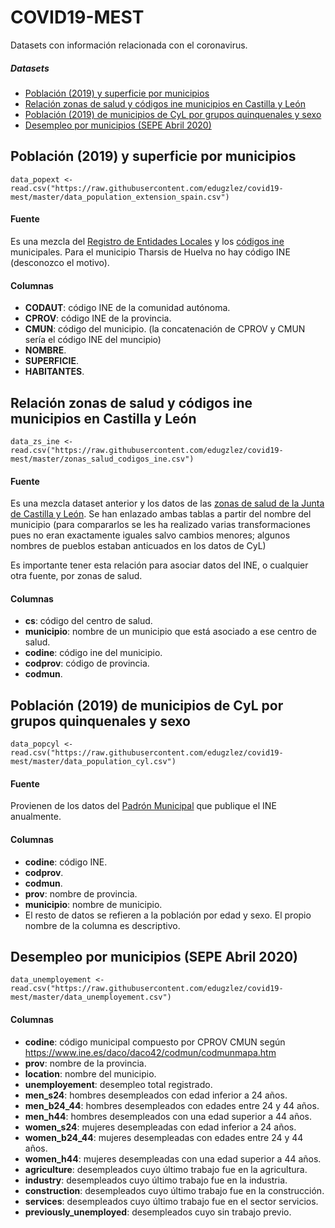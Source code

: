 # COVID19-MEST
Datasets con información relacionada con el coronavirus.

##### Datasets  
- [Población (2019) y superficie por municipios](#popext)  
- [Relación zonas de salud y códigos ine municipios en Castilla y León](#data_zs_ine)  
- [Población (2019) de municipios de CyL por grupos quinquenales y sexo](#data_popcyl)  
- [Desempleo por municipios (SEPE Abril 2020)](#data_unemployement)  


<a name="popext"/>

## Población (2019) y superficie por municipios
```
data_popext <- read.csv("https://raw.githubusercontent.com/edugzlez/covid19-mest/master/data_population_extension_spain.csv")
```

#### Fuente
Es una mezcla del <a href="https://ssweb.seap.minhap.es/REL/frontend/inicio/municipios/all/all">Registro de Entidades Locales</a> y los <a href="https://www.ine.es/daco/daco42/codmun/codmunmapa.htm">códigos ine</a> municipales. Para el municipio Tharsis de Huelva no hay código INE (desconozco el motivo).

#### Columnas
* **CODAUT**: código INE de la comunidad autónoma.
* **CPROV**: código INE de la provincia.
* **CMUN**: código del municipio. (la concatenación de CPROV y CMUN sería el código INE del muncipio)
* **NOMBRE**.
* **SUPERFICIE**.
* **HABITANTES**.

<a name="data_zs_ine"/>

## Relación zonas de salud y códigos ine municipios en Castilla y León
```
data_zs_ine <- read.csv("https://raw.githubusercontent.com/edugzlez/covid19-mest/master/zonas_salud_codigos_ine.csv")
```

#### Fuente
Es una mezcla dataset anterior y los datos de las <a href="https://analisis.datosabiertos.jcyl.es/explore/dataset/tasa-enfermos-acumulados-por-areas-de-salud/table/?disjunctive.zbs_geo">zonas de salud de la Junta de Castilla y León</a>. Se han enlazado ambas tablas a partir del nombre del municipio (para compararlos se les ha realizado varias transformaciones pues no eran exactamente iguales salvo cambios menores; algunos nombres de pueblos estaban anticuados en los datos de CyL)

Es importante tener esta relación para asociar datos del INE, o cualquier otra fuente, por zonas de salud.

#### Columnas
* **cs**: código del centro de salud.
* **municipio**: nombre de un municipio que está asociado a ese centro de salud.
* **codine**: código ine del municipio.
* **codprov**: código de provincia.
* **codmun**.

<a name="data_popcyl"/>

## Población (2019) de municipios de CyL por grupos quinquenales y sexo
```
data_popcyl <- read.csv("https://raw.githubusercontent.com/edugzlez/covid19-mest/master/data_population_cyl.csv")
```

#### Fuente
Provienen de los datos del <a href="https://ine.es/dynt3/inebase/es/index.htm?padre=517&capsel=525">Padrón Municipal</a> que publique el INE anualmente.

#### Columnas
* **codine**: código INE.
* **codprov**.
* **codmun**.
* **prov**: nombre de provincia.
* **municipio**: nombre de municipio.
* El resto de datos se refieren a la población por edad y sexo. El propio nombre de la columna es descriptivo.


<a name="data_unemployement"/>

## Desempleo por municipios (SEPE Abril 2020)
```
data_unemployement <- read.csv("https://raw.githubusercontent.com/edugzlez/covid19-mest/master/data_unemployement.csv")
```
#### Columnas
* **codine**: código municipal compuesto por CPROV	CMUN según https://www.ine.es/daco/daco42/codmun/codmunmapa.htm
* **prov**: nombre de la provincia.
* **location**: nombre del municipio.
* **unemployement**: desempleo total registrado.
* **men_s24**: hombres desempleados con edad inferior a 24 años.
* **men_b24_44**: hombres desempleados con edades entre 24 y 44 años.
* **men_h44**: hombres desempleados con una edad superior a 44 años.
* **women_s24**: mujeres desempleadas con edad inferior a 24 años.
* **women_b24_44**: mujeres desempleadas con edades entre 24 y 44 años.
* **women_h44**: mujeres desempleadas con una edad superior a 44 años.
* **agriculture**: desempleados cuyo último trabajo fue en la agricultura.
* **industry**: desempleados cuyo último trabajo fue en la industria.
* **construction**: desempleados cuyo último trabajo fue en la construcción.
* **services**: desempleados cuyo último trabajo fue en el sector servicios.
* **previously_unemployed**: desempleados cuyo sin trabajo previo.



